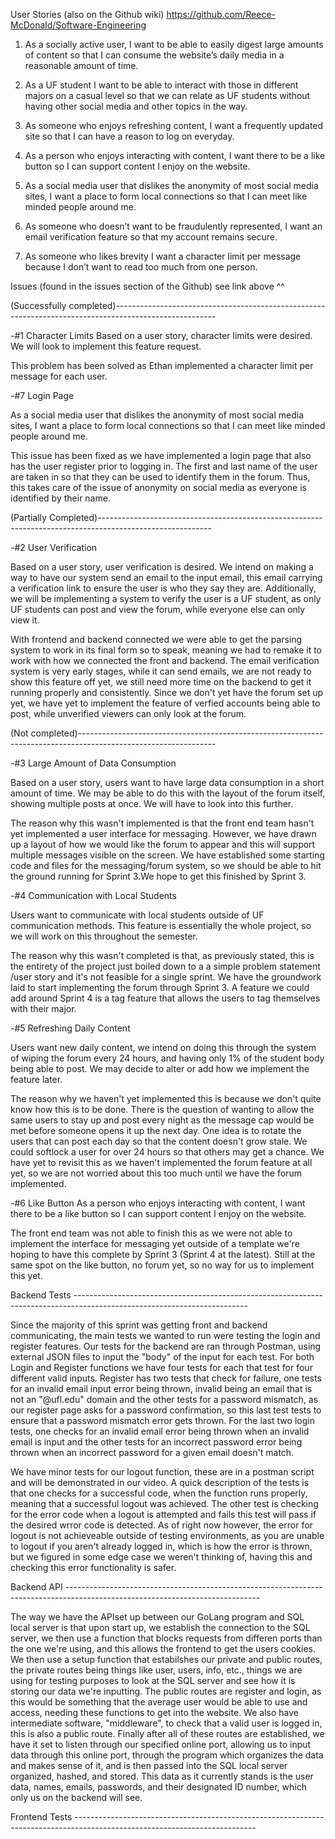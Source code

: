 User Stories (also on the Github wiki) https://github.com/Reece-McDonald/Software-Engineering

1. As a socially active user, I want to be able to easily digest large amounts of content so that I can consume the website’s daily media in a reasonable amount of time.

2. As a UF student I want to be able to interact with those in different majors on a casual level so that we can relate as UF students without having other social media and other topics in the way.

3. As someone who enjoys refreshing content, I want a frequently updated site so that I can have a reason to log on everyday.

4. As a person who enjoys interacting with content, I want there to be a like button so I can support content I enjoy on the website.

5. As a social media user that dislikes the anonymity of most social media sites, I want a place to form local connections so that I can meet like minded people around me.

6. As someone who doesn’t want to be fraudulently represented, I want an email verification feature so that my account remains secure.

7. As someone who likes brevity I want a character limit per message because I don’t want to read too much from one person.


Issues (found in the issues section of the Github) see link above ^^

(Successfully completed)-------------------------------------------------------------------------------------------------------

-#1 Character Limits 
Based on a user story, character limits were desired. We will look to implement this feature request.

This problem has been solved as Ethan implemented a character limit per message for each user.

-#7 Login Page

As a social media user that dislikes the anonymity of most social media sites, 
I want a place to form local connections so that I can meet like minded people around me.

This issue has been fixed as we have implemented a login page that also has the user register prior to logging in. 
The first and last name of the user are taken in so that they can be used to identify them in the forum. 
Thus, this takes care of the issue of anonymity on social media as everyone is identified by their name.

(Partially Completed)----------------------------------------------------------------------------------------------------------

-#2 User Verification

Based on a user story, user verification is desired. We intend on making a way to have our system send an email 
to the input email, this email carrying a verification link to ensure the user is
who they say they are. Additionally, we will be implementing a system to verify the 
user is a UF student, as only UF students can post and view the forum, while everyone else can only view it.


With frontend and backend connected we were able to get the parsing system to work in its final form so to speak, meaning we had to remake it
to work with how we connected the front and backend. The email verification system is very early stages, while it can send emails, we are not
ready to show this feature off yet, we still need more time on the backend to get it running properly and consistently. Since we don't yet have
the forum set up yet, we have yet to implement the feature of verfied accounts being able to post, while unverified viewers can only look at the
forum.

(Not completed)----------------------------------------------------------------------------------------------------------------

-#3 Large Amount of Data Consumption

Based on a user story, users want to have large data consumption in a short amount of time. We may be able to do this with the layout
of the forum itself, showing multiple posts at once. We will have to look into this further.

The reason why this wasn't implemented is that the front end team hasn't yet implemented a user interface for messaging. However, we have
drawn up a layout of how we would like the forum to appear and this will support multiple messages visible on the screen. We have established
some starting code and files for the messaging/forum system, so we should be able to hit the ground running for Sprint 3.We hope to get this 
finished by Sprint 3.

-#4 Communication with Local Students

Users want to communicate with local students outside of UF communication methods. This feature is essentially the whole project, so we will
work on this throughout the semester.

The reason why this wasn't completed is that, as previously stated, this is the entirety of the project just boiled down to a a simple problem 
statement /user story and it's not feasible for a single sprint. We have the groundwork laid to start implementing the forum through Sprint 3. 
A feature we could add around Sprint 4 is a tag feature that allows the users to tag themselves with their major. 

-#5 Refreshing Daily Content

Users want new daily content, we intend on doing this through the system of wiping the forum every 24 hours, and having only 1% of the student 
body being able to post. We may decide to alter or add how we implement the feature later.

The reason why we haven't yet implemented this is because we don't quite know how this is to be done. There is the question of wanting to allow the 
same users to stay up and post every night as the message cap would be met before someone opens it up the next day. One idea is to rotate the users
that can post each day so that the content doesn't grow stale. We could softlock a user for over 24 hours so that others may get a chance. We have 
yet to revisit this as we haven't implemented the forum feature at all yet, so we are not worried about this too much until we have the forum implemented.

-#6 Like Button
As a person who enjoys interacting with content, I want there to be a like button so I can support content I enjoy on the website.

The front end team was not able to finish this as we were not able to implement the interface for messaging yet outside of a template
we're hoping to have this complete by Sprint 3 (Sprint 4 at the latest). Still at the same spot on the like button, no forum yet, so
no way for us to implement this yet.

Backend Tests -------------------------------------------------------------------------------------------------------------------------

Since the majority of this sprint was getting front and backend communicating, the main tests we wanted to run were testing the login and register features.
Our tests for the backend are ran through Postman, using external JSON files to input the "body" of the input for each test. For both Login and Register functions
we have four tests for each that test for four different valid inputs. Register has two tests that check for failure, one tests for an invalid email input error being 
thrown, invalid being an email that is not an "@ufl.edu" domain and the other tests for a password mismatch, as our register page asks for a password confirmation, so 
this last test tests to ensure that a password mismatch error gets thrown. For the last two login tests, one checks for an invalid email error being thrown when an invalid
email is input and the other tests for an incorrect password error being thrown when an incorrect password for a given email doesn't match.

We have minor tests for our logout function, these are in a postman script and will be demonstrated in our video. A quick description of the tests is that one checks for a
successful code, when the function runs properly, meaning that a successful logout was achieved. The other test is checking for the error code when a logout is attempted and fails
this test will pass if the desired wrror code is detected. As of right now however, the error for logout is not achieveable outside of testing environments, as you are unable to
logout if you aren't already logged in, which is how the error is thrown, but we figured in some edge case we weren't thinking of, having this and checking this error functionality
is safer.

Backend API ------------------------------------------------------------------------------------------------------------------------------

The way we have the APIset up between our GoLang program and SQL local server is that upon start up, we establish the connection to the SQL server,
we then use a function that blocks requests from differen ports than the one we're using, and this allows the frontend to get the users cookies.
We then use a setup function that estabilshes our private and public routes, the private routes being things like user, users, info, etc., things
we are using for testing purposes to look at the SQL server and see how it is storing our data we're inputting. The public routes are register and 
login, as this would be something that the average user would be able to use and access, needing these functions to get into the website. We also have
intermediate software, "middleware", to check that a valid user is logged in, this is also a public route. Finally after all of these routes are established, 
we have it set to listen through our specified online port, allowing us to input data through this online port, through the program which organizes the data and makes sense of
it, and is then passed into the SQL local server organized, hashed, and stored. This data as it currently stands is the user data, names, emails, passwords, and 
their designated ID number, which only us on the backend will see.

Frontend Tests --------------------------------------------------------------------------------------------------------------------------- 


